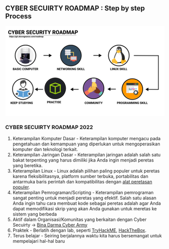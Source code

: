 ## CYBER SECUIRTY ROADMAP : Step by step Process

![](roadmap.png)
### CYBER SECUIRTY ROADMAP 2022
1. Keterampilan Komputer Dasar - Keterampilan komputer mengacu pada pengetahuan dan kemampuan yang diperlukan untuk mengoperasikan komputer dan teknologi terkait.
2. Keterampilan Jaringan Dasar - Keterampilan jaringan adalah salah satu bakat terpenting yang harus dimiliki jika Anda ingin menjadi peretas yang beretika.
3. Keterampilan Linux - Linux adalah pilihan paling populer untuk peretas karena fleksibilitasnya, platform sumber terbuka, portabilitas dan antarmuka baris perintah dan kompatibilitas dengan [alat peretasan populer](https://bidar-cyberarmy.github.io/cyber-security/).
4. Keterampilan Pemrograman/Scripting - Keterampilan pemrograman sangat penting untuk menjadi peretas yang efektif. Salah satu alasan Anda ingin tahu cara membuat kode sebagai peretas adalah agar Anda dapat memodifikasi skrip yang akan Anda gunakan untuk meretas ke sistem yang berbeda
5. Aktif dalam Organisasi/Komunitas yang berkaitan dengan Cyber Secuirty -> [Bina Darma Cyber Army](https://discord.gg/tCVcsqFMJN)
6. Praktek - Berlatih dengan lab, seperti [TryHackME](https://tryhackme.com/), [HackTheBox](https://www.hackthebox.com/).
7. Terus belajar - Seiring berjalannya waktu kita harus bersemangat untuk mempelajari hal-hal baru


 
 
 
 
